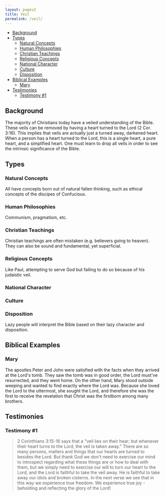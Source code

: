 ```yaml
---
layout: pagev2
title: Veil
permalink: /veil/
---
```

- [Background](#background)
- [Types](#types)
  - [Natural Concepts](#natural-concepts)
  - [Human Philosophies](#human-philosophies)
  - [Christian Teachings](#christian-teachings)
  - [Religious Concepts](#religious-concepts)
  - [National Character](#national-character)
  - [Culture](#culture)
  - [Disposition](#disposition)
- [Biblical Examples](#biblical-examples)
  - [Mary](#mary)
- [Testimonies](#testimonies)
  - [Testimony #1](#testimony-1)

## Background

The majority of Christians today have a veiled understanding of the Bible. These veils can be removed by having a heart turned to the Lord (2 Cor. 3:16). This implies that veils are actually just a turned away, darkened heart. When a person has a heart turned to the Lord, this is a single heart, a pure heart, and a simplified heart. One must learn to drop all veils in order to see the intrinsic significance of the Bible.

## Types

### Natural Concepts

All have concepts born out of natural fallen thinking, such as ethical concepts of the discipes of Confucious. 

### Human Philosophies

Communism, pragmatism, etc.

### Christian Teachings

Christian teachings are often mistaken (e.g. believers going to heaven). They can also be sound and fundamental, yet superficial. 

### Religious Concepts

Like Paul, attempting to serve God but failing to do so because of his judaistic veil.

### National Character

### Culture

### Disposition

Lazy people will interpret the Bible based on their lazy character and disposition.

## Biblical Examples

### Mary

The apostles Peter and John were satisfied with the facts when they arrived at the Lord's tomb. They saw the tomb was in good order, the Lord must've resurrected, and they went home. On the other hand, Mary stood outside weeping and wanted to find exactly where the Lord was. Because she loved the Lord to the uttermost, she sought the Lord, and therefore she was the first to receive the revelation that Christ was the firstborn among many brothers.

## Testimonies

### Testimony #1

>2 Corinthians 3:15-16 says that a "veil lies on their hear; but whenever their heart turns to the Lord, the veil is taken away." There are so many persons, matters and things that our hearts are turned to besides the Lord. But thank God we don't need to exercise our mind to introspect regarding what these things are or how to deal with them, but we simply need to exercise our will to turn our heart to the Lord, and the Lord is faithful to take the veil away. He is faithful to take away our idols and broken cisterns. In the next verse we see that in this way we experience true freedom. We experience true joy - beholding and reflecting the glory of the Lord!